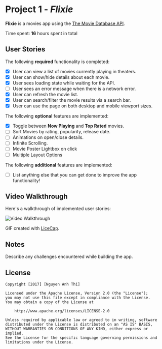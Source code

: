 # Project 1 - _Flixie_

**Flixie** is a movies app using the
[The Movie Database API](http://docs.themoviedb.apiary.io/#).

Time spent: **16** hours spent in total

## User Stories

The following **required** functionality is completed:

* [x] User can view a list of movies currently playing in theaters.
* [x] User can show/hide details about each movie.
* [x] User sees loading state while waiting for the API.
* [ ] User sees an error message when there is a network error.
* [x] User can refresh the movie list.
* [x] User can search/filter the movie results via a search bar.
* [x] User can use the page on both desktop and mobile viewport sizes.

The following **optional** features are implemented:

* [x] Toggle between **Now Playing** and **Top Rated** movies.
* [ ] Sort Movies by rating, popularity, release date.
* [ ] Animations on open/close details.
* [ ] Infinite Scrolling.
* [ ] Movie Poster Lightbox on click
* [ ] Multiple Layout Options

The following **additional** features are implemented:

* [ ] List anything else that you can get done to improve the app functionality!

## Video Walkthrough

Here's a walkthrough of implemented user stories:

![Video Walkthrough](Flixie.gif)

GIF created with [LiceCap](http://www.cockos.com/licecap/).

## Notes

Describe any challenges encountered while building the app.

## License

    Copyright [2017] [Nguyen Anh Thi]

    Licensed under the Apache License, Version 2.0 (the "License");
    you may not use this file except in compliance with the License.
    You may obtain a copy of the License at

        http://www.apache.org/licenses/LICENSE-2.0

    Unless required by applicable law or agreed to in writing, software
    distributed under the License is distributed on an "AS IS" BASIS,
    WITHOUT WARRANTIES OR CONDITIONS OF ANY KIND, either express or implied.
    See the License for the specific language governing permissions and
    limitations under the License.
